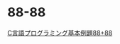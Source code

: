 # 88-88

[C言語プログラミング基本例題88+88](https://www.amazon.co.jp/C%E8%A8%80%E8%AA%9E%E3%83%97%E3%83%AD%E3%82%B0%E3%83%A9%E3%83%9F%E3%83%B3%E3%82%B0%E5%9F%BA%E6%9C%AC%E4%BE%8B%E9%A1%8C88-88-%E5%86%A8%E6%B0%B8-%E5%92%8C%E4%BA%BA/dp/4339028738/ref=sr_1_1?__mk_ja_JP=%E3%82%AB%E3%82%BF%E3%82%AB%E3%83%8A&crid=4N5SQZ9EYEZO&keywords=c%E8%A8%80%E8%AA%9E+%E3%83%97%E3%83%AD%E3%82%B0%E3%83%A9%E3%83%9F%E3%83%B3%E3%82%B0+%E5%9F%BA%E6%9C%AC%E4%BE%8B%E9%A1%8C&qid=1693395585&sprefix=c%E8%A8%80%E8%AA%9E%E3%83%97%E3%83%AD%E3%82%B0%E3%83%A9%E3%83%9F%E3%83%B3%E3%82%B0+%E5%9F%BA%E6%9C%AC%E4%BE%8B%E9%A1%8C%2Caps%2C184&sr=8-1#customerReviews)